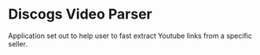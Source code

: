 # Discogs Video Parser

Application set out to help user to fast extract Youtube links from a specific seller.
